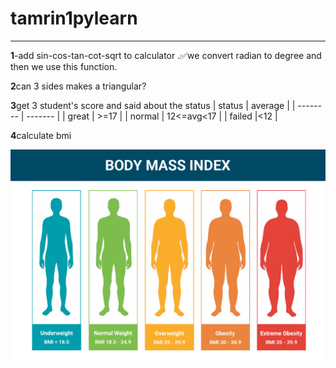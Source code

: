 # tamrin1pylearn
---
**1**-add sin-cos-tan-cot-sqrt to calculator .✅we convert radian to degree and then  we use this function.

**2**can 3 sides makes a triangular?

**3**get 3 student's score and said about the status
| status   | average |
| -------- | ------- |
| great | >=17    |
| normal | 12<=avg<17    |
| failed   |<12 |


**4**calculate bmi

![BMI](BMI.jpg)
